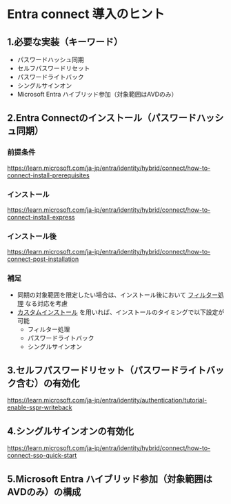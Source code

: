 # Entra connect 導入のヒント

## 1.必要な実装（キーワード）
- パスワードハッシュ同期
- セルフパスワードリセット
- パスワードライトバック
- シングルサインオン
- Microsoft Entra ハイブリッド参加（対象範囲はAVDのみ）

## 2.Entra Connectのインストール（パスワードハッシュ同期）
### 前提条件
https://learn.microsoft.com/ja-jp/entra/identity/hybrid/connect/how-to-connect-install-prerequisites

### インストール
https://learn.microsoft.com/ja-jp/entra/identity/hybrid/connect/how-to-connect-install-express

### インストール後
https://learn.microsoft.com/ja-jp/entra/identity/hybrid/connect/how-to-connect-post-installation

### 補足
- 同期の対象範囲を限定したい場合は、インストール後において [フィルター処理](https://learn.microsoft.com/ja-jp/entra/identity/hybrid/connect/how-to-connect-sync-configure-filtering) なる対応を考慮
- [カスタムインストール](https://learn.microsoft.com/ja-jp/entra/identity/hybrid/connect/how-to-connect-install-custom) を用いれば、インストールのタイミングで以下設定が可能
  - フィルター処理
  - パスワードライトバック
  - シングルサインオン

## 3.セルフパスワードリセット（パスワードライトバック含む）の有効化
https://learn.microsoft.com/ja-jp/entra/identity/authentication/tutorial-enable-sspr-writeback

## 4.シングルサインオンの有効化
https://learn.microsoft.com/ja-jp/entra/identity/hybrid/connect/how-to-connect-sso-quick-start

## 5.Microsoft Entra ハイブリッド参加（対象範囲はAVDのみ）の構成


